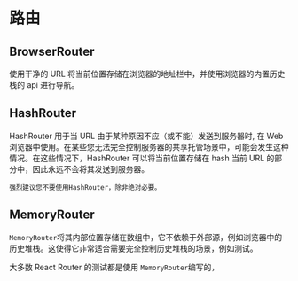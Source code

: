 # 路由

## BrowserRouter

使用干净的 URL 将当前位置存储在浏览器的地址栏中，并使用浏览器的内置历史栈的 api 进行导航。

## HashRouter

HashRouter 用于当 URL 由于某种原因不应（或不能）发送到服务器时, 在 Web 浏览器中使用。在某些您无法完全控制服务器的共享托管场景中，可能会发生这种情况。在这些情况下，HashRouter 可以将当前位置存储在 hash 当前 URL 的部分中，因此永远不会将其发送到服务器。

```note
强烈建议您不要使用HashRouter，除非绝对必要。
```

## MemoryRouter

`MemoryRouter`将其内部位置存储在数组中，它不依赖于外部源，例如浏览器中的历史堆栈。这使得它非常适合需要完全控制历史堆栈的场景，例如测试。

大多数 React Router 的测试都是使用 `MemoryRouter`编写的，
